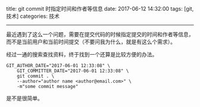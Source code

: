 title: git commit 时指定时间和作者等信息
date: 2017-06-12 14:32:00
tags: [git, 技术]
categories: 技术

---

最近遇到了这么一个问题，需要在提交代码的时候指定提交的时间和作者等信息，而不是当前用户和当前时间提交（不要问我为什么，就是有这么个需求）。

经过一通的搜索查找资料，终于找到一个还算是比较方便的办法。

```
GIT_AUTHOR_DATE="2017-06-01 12:33:08" \
    GIT_COMMITTER_DATE="2017-06-01 12:33:08" \
    git commit . \
    --author="author name <author@email.com>" \
    -m"some commit message"
```

是不是很简单。

